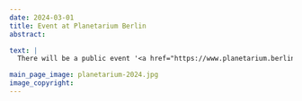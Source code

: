 ```yaml
---
date: 2024-03-01
title: Event at Planetarium Berlin
abstract:

text: |
  There will be a public event '<a href="https://www.planetarium.berlin/veranstaltungen/smart-sky" target="_blank">Smart Sky: Transforming Earth Observation through AI</a>' organized by BIFOLD and Zeiss-Großplanetarium on March 19th in conjunction with our <a href="https://www.bifold.berlin/news-events/events/machine-learning-and-data-management-for-earth-observation" target="_blank">workshop</a>.

main_page_image: planetarium-2024.jpg
image_copyright:
---
```

